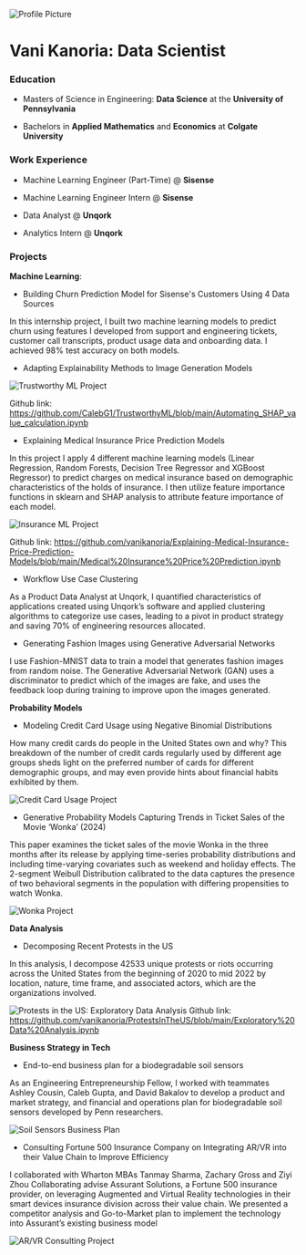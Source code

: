 ![Profile Picture](/docs/assets/p1.jpg)
# Vani Kanoria: Data Scientist

### Education

* Masters of Science in Engineering: **Data Science** at the **University of Pennsylvania**

* Bachelors in **Applied Mathematics** and **Economics** at **Colgate University**

### Work Experience

* Machine Learning Engineer (Part-Time) @ **Sisense**

* Machine Learning Engineer Intern @ **Sisense**

* Data Analyst @ **Unqork**

* Analytics Intern @ **Unqork**

### Projects

**Machine Learning**:

* Building Churn Prediction Model for Sisense's Customers Using 4 Data Sources

In this internship project, I built two machine learning models to predict churn using features I developed from support and engineering tickets, customer call transcripts, product usage data and onboarding data. I achieved 98% test accuracy on both models.

  
* Adapting Explainability Methods to Image Generation Models
    
![Trustworthy ML Project](/docs/assets/shap.jpg)

Github link: https://github.com/CalebG1/TrustworthyML/blob/main/Automating_SHAP_value_calculation.ipynb


* Explaining Medical Insurance Price Prediction Models

In this project I apply 4 different machine learning models (Linear Regression, Random Forests, Decision Tree Regressor and XGBoost Regressor) to predict charges on medical insurance based on demographic characteristics of the holds of insurance. I then utilize feature importance functions in sklearn and SHAP analysis to attribute feature importance of each model.

![Insurance ML Project](/docs/assets/insurance.jpg)

Github link: https://github.com/vanikanoria/Explaining-Medical-Insurance-Price-Prediction-Models/blob/main/Medical%20Insurance%20Price%20Prediction.ipynb


* Workflow Use Case Clustering

As a Product Data Analyst at Unqork, I quantified characteristics of applications created using Unqork’s software and applied clustering algorithms to categorize use cases, leading to a pivot in product strategy and saving 70% of engineering resources allocated.


* Generating Fashion Images using Generative Adversarial Networks

I use Fashion-MNIST data to train a model that generates fashion images from random noise. The Generative Adversarial Network (GAN) uses a discriminator to predict which of the images are fake, and uses the feedback loop during training to improve upon the images generated.


**Probability Models**

* Modeling Credit Card Usage using Negative Binomial Distributions

How many credit cards do people in the United States own and why? This breakdown of the number of credit cards regularly used by different age groups sheds light on the preferred number of cards for different demographic groups, and may even provide hints about financial habits exhibited by them. 

  ![Credit Card Usage Project](/docs/assets/creditCard.jpg)


* Generative Probability Models Capturing Trends in Ticket Sales of the Movie ‘Wonka’ (2024)

This paper examines the ticket sales of the movie Wonka in the three months after its release by applying time-series probability distributions and including time-varying covariates such as weekend and holiday effects. The 2-segment Weibull Distribution calibrated to the data captures the presence of two behavioral segments in the population with differing propensities to watch Wonka.

![Wonka Project](/docs/assets/wonka.jpg)


**Data Analysis**

* Decomposing Recent Protests in the US

In this analysis, I decompose 42533 unique protests or riots occurring across the United States from the beginning of 2020 to mid 2022 by location, nature, time frame, and associated actors, which are the organizations involved. 

  ![Protests in the US: Exploratory Data Analysis](/docs/assets/protests.jpg)
Github link: https://github.com/vanikanoria/ProtestsInTheUS/blob/main/Exploratory%20Data%20Analysis.ipynb


**Business Strategy in Tech**

* End-to-end business plan for a biodegradable soil sensors

As an Engineering Entrepreneurship Fellow, I worked with teammates Ashley Cousin, Caleb Gupta, and David Bakalov to develop a product and market strategy, and financial and operations plan for biodegradable soil sensors developed by Penn researchers.

 ![Soil Sensors Business Plan](docs/assets/SLIDES12_AgriVue.jpg)


* Consulting Fortune 500 Insurance Company on Integrating AR/VR into their Value Chain to Improve Efficiency

I collaborated with Wharton MBAs Tanmay Sharma, Zachary Gross and Ziyi Zhou Collaborating advise Assurant Solutions, a Fortune 500 insurance provider, on leveraging Augmented and Virtual Reality technologies in their smart devices insurance division across their value chain. We presented a competitor analysis and Go-to-Market plan to implement the technology into Assurant’s existing business model


 ![AR/VR Consulting Project](docs/assets/ARVR.jpg)
